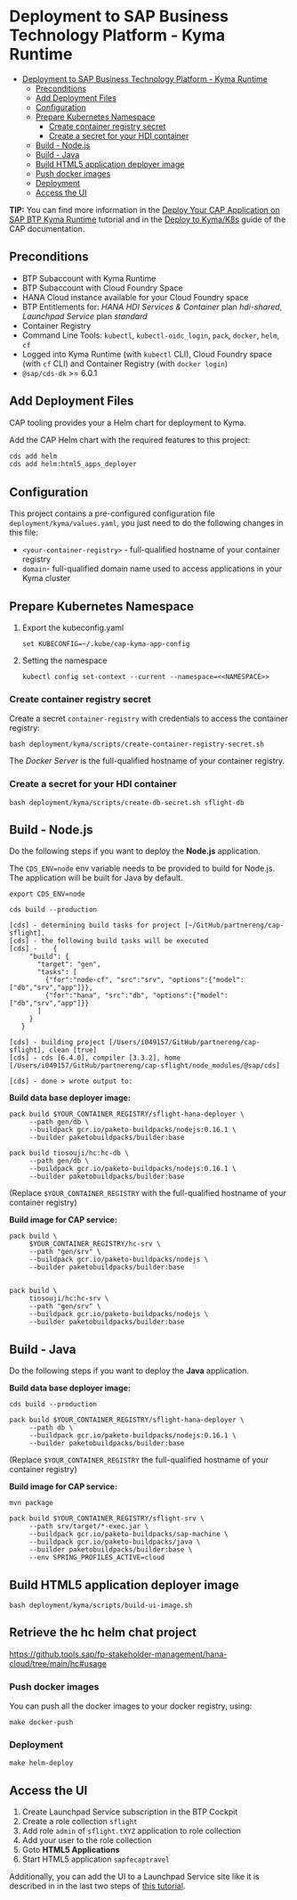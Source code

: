 # Deployment to SAP Business Technology Platform - Kyma Runtime

- [Deployment to SAP Business Technology Platform - Kyma Runtime](#deployment-to-sap-business-technology-platform---kyma-runtime)
  - [Preconditions](#preconditions)
  - [Add Deployment Files](#add-deployment-files)
  - [Configuration](#configuration)
  - [Prepare Kubernetes Namespace](#prepare-kubernetes-namespace)
    - [Create container registry secret](#create-container-registry-secret)
    - [Create a secret for your HDI container](#create-a-secret-for-your-hdi-container)
  - [Build - Node.js](#build---nodejs)
  - [Build - Java](#build---java)
  - [Build HTML5 application deployer image](#build-html5-application-deployer-image)
  - [Push docker images](#push-docker-images)
  - [Deployment](#deployment)
  - [Access the UI](#access-the-ui)

**TIP:** You can find more information in the [Deploy Your CAP Application on SAP BTP Kyma Runtime](https://developers.sap.com/mission.btp-deploy-cap-kyma.html) tutorial and in the [Deploy to Kyma/K8s](https://cap.cloud.sap/docs/guides/deployment/deploy-to-kyma) guide of the CAP documentation.

## Preconditions

- BTP Subaccount with Kyma Runtime
- BTP Subaccount with Cloud Foundry Space
- HANA Cloud instance available for your Cloud Foundry space
- BTP Entitlements for: *HANA HDI Services & Container* plan *hdi-shared*, *Launchpad Service* plan *standard*
- Container Registry
- Command Line Tools: `kubectl`, `kubectl-oidc_login`, `pack`, `docker`, `helm`, `cf`
- Logged into Kyma Runtime (with `kubectl` CLI), Cloud Foundry space (with `cf` CLI) and Container Registry (with `docker login`)
- `@sap/cds-dk` >= 6.0.1

## Add Deployment Files

CAP tooling provides your a Helm chart for deployment to Kyma.

Add the CAP Helm chart with the required features to this project:

```bash
cds add helm
cds add helm:html5_apps_deployer
```

## Configuration

This project contains a pre-configured configuration file `deployment/kyma/values.yaml`, you just need to do the following changes in this file:

- `<your-container-registry>` - full-qualified hostname of your container registry
- `domain`- full-qualified domain name used to access applications in your Kyma cluster

## Prepare Kubernetes Namespace

1. Export the kubeconfig.yaml

    ```
    set KUBECONFIG=~/.kube/cap-kyma-app-config
    ```

2. Setting the namespace

    ```
    kubectl config set-context --current --namespace=<<NAMESPACE>>
    ```

### Create container registry secret

Create a secret `container-registry` with credentials to access the container registry:

```
bash deployment/kyma/scripts/create-container-registry-secret.sh
```

The *Docker Server* is the full-qualified hostname of your container registry.

### Create a secret for your HDI container

```
bash deployment/kyma/scripts/create-db-secret.sh sflight-db
```

## Build - Node.js

Do the following steps if you want to deploy the **Node.js** application.

The `CDS_ENV=node` env variable needs to be provided to build for Node.js. The application will be built for Java by default.

```
export CDS_ENV=node 

cds build --production

[cds] - determining build tasks for project [~/GitHub/partnereng/cap-sflight].
[cds] - the following build tasks will be executed
[cds] -    {
     "build": {
       "target": "gen",
       "tasks": [
         {"for":"node-cf", "src":"srv", "options":{"model":["db","srv","app"]}},
         {"for":"hana", "src":"db", "options":{"model":["db","srv","app"]}}
       ]
     }
   }

[cds] - building project [/Users/i049157/GitHub/partnereng/cap-sflight], clean [true]
[cds] - cds [6.4.0], compiler [3.3.2], home [/Users/i049157/GitHub/partnereng/cap-sflight/node_modules/@sap/cds]

[cds] - done > wrote output to:

```
**Build data base deployer image:**

```
pack build $YOUR_CONTAINER_REGISTRY/sflight-hana-deployer \
     --path gen/db \
     --buildpack gcr.io/paketo-buildpacks/nodejs:0.16.1 \
     --builder paketobuildpacks/builder:base

pack build tiosouji/hc:hc-db \
     --path gen/db \
     --buildpack gcr.io/paketo-buildpacks/nodejs:0.16.1 \
     --builder paketobuildpacks/builder:base     
```
(Replace `$YOUR_CONTAINER_REGISTRY` with the full-qualified hostname of your container registry)

**Build image for CAP service:**

```
pack build \
     $YOUR_CONTAINER_REGISTRY/hc-srv \
     --path "gen/srv" \
     --buildpack gcr.io/paketo-buildpacks/nodejs \
     --builder paketobuildpacks/builder:base


pack build \
     tiosouji/hc:hc-srv \
     --path "gen/srv" \
     --buildpack gcr.io/paketo-buildpacks/nodejs \
     --builder paketobuildpacks/builder:base
```

## Build - Java

Do the following steps if you want to deploy the **Java** application.

**Build data base deployer image:**

```
cds build --production
```

```
pack build $YOUR_CONTAINER_REGISTRY/sflight-hana-deployer \
     --path db \
     --buildpack gcr.io/paketo-buildpacks/nodejs:0.16.1 \
     --builder paketobuildpacks/builder:base
```

(Replace `$YOUR_CONTAINER_REGISTRY` the full-qualified hostname of your container registry)

**Build image for CAP service:**

```
mvn package
```

```
pack build $YOUR_CONTAINER_REGISTRY/sflight-srv \
     --path srv/target/*-exec.jar \
     --buildpack gcr.io/paketo-buildpacks/sap-machine \
     --buildpack gcr.io/paketo-buildpacks/java \
     --builder paketobuildpacks/builder:base \
     --env SPRING_PROFILES_ACTIVE=cloud
```

## Build HTML5 application deployer image

```
bash deployment/kyma/scripts/build-ui-image.sh
```
## Retrieve the hc helm chat project

https://github.tools.sap/fp-stakeholder-management/hana-cloud/tree/main/hc#usage

### Push docker images

You can push all the docker images to your docker registry, using:

```
make docker-push
```

### Deployment

```
make helm-deploy
```

## Access the UI

1. Create Launchpad Service subscription in the BTP Cockpit
2. Create a role collection `sflight`
3. Add role `admin` of `sflight.tXYZ` application to role collection
4. Add your user to the role collection
5. Goto **HTML5 Applications**
6. Start HTML5 application `sapfecaptravel`

Additionally, you can add the UI to a Launchpad Service site like it is described in in the last two steps of [this tutorial](https://developers.sap.com/tutorials/btp-app-kyma-launchpad-service.html#9aab2dd0-18ea-4ccd-bc44-24e87c845740).
